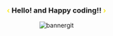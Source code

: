 <div align="center">
<h3 align="center"><span style="color:#FAEA27">&lsaquo;</span> Hello! and Happy coding!! <span style="color:#FAEA27">&rsaquo;</span></h3>
</div>
<div align="center">
<img src="https://i.ibb.co/wQKYGtV/bannergit.png" alt="bannergit" border="0">
</div>
